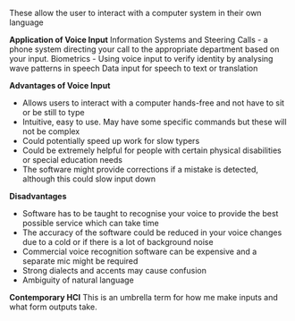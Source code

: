 These allow the user to interact with a computer system in their own language

**Application of Voice Input**
Information Systems and Steering Calls - a  phone system directing your call to the appropriate department based on your input.
Biometrics - Using voice input to verify identity by analysing wave patterns in speech
Data input for speech to text or translation

**Advantages of Voice Input**
- Allows users to interact with a computer hands-free and not have to sit or be still to type 
- Intuitive, easy to use. May have some specific commands but these will not be complex
- Could potentially speed up work for slow typers 
- Could be extremely helpful for people with certain physical disabilities or special education needs
- The software might provide corrections if a mistake is detected, although this could slow input down

**Disadvantages**
- Software has to be taught to recognise your voice to provide the best possible service which can take time 
- The accuracy of the software could be reduced in your voice changes due to a cold or if there is a lot of background noise
- Commercial voice recognition software can be expensive and a separate mic might be required
- Strong dialects and accents may cause confusion
- Ambiguity of natural language 


**Contemporary HCI**
This is an umbrella term for how me make inputs and what form outputs take.
